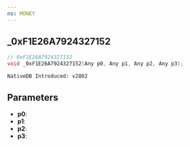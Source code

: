 ```yaml
---
ns: MONEY 
---
```


## _0xF1E26A7924327152

```c
// 0xF1E26A7924327152 
void _0xF1E26A7924327152(Any p0, Any p1, Any p2, Any p3);
```

```
NativeDB Introduced: v2802
```

## Parameters
* **p0**:
* **p1**:
* **p2**:
* **p3**:
